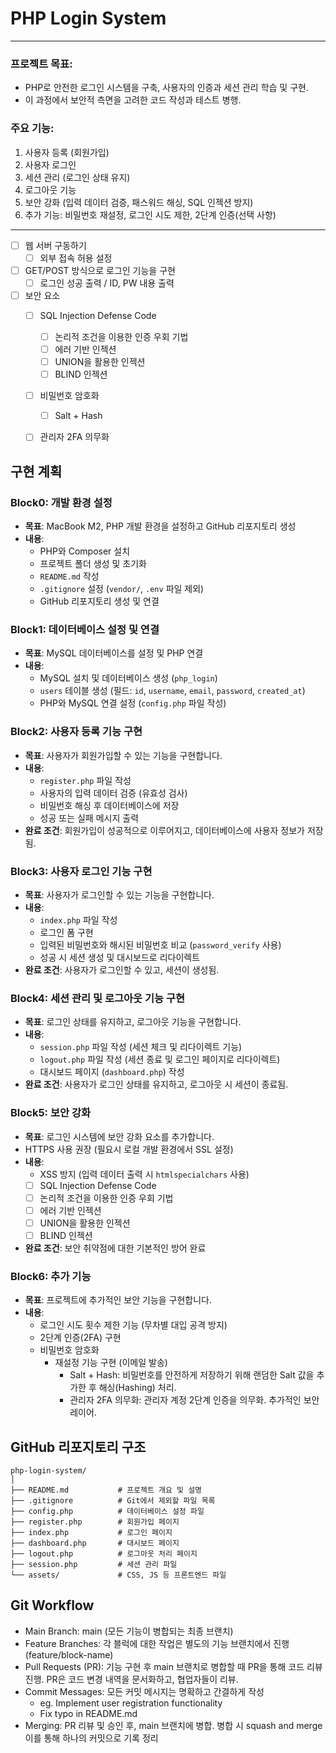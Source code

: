 # PHP Login System

--- 


### 프로젝트 목표:  
- PHP로 안전한 로그인 시스템을 구축, 사용자의 인증과 세션 관리 학습 및 구현.
- 이 과정에서 보안적 측면을 고려한 코드 작성과 테스트 병행.

### 주요 기능:
1. 사용자 등록 (회원가입)
2. 사용자 로그인
3. 세션 관리 (로그인 상태 유지)
4. 로그아웃 기능
5. 보안 강화 (입력 데이터 검증, 패스워드 해싱, SQL 인젝션 방지)
6. 추가 기능: 비밀번호 재설정, 로그인 시도 제한, 2단계 인증(선택 사항)

---
- [ ]  웹 서버 구동하기
    - [ ]  외부 접속 허용 설정
- [ ]  GET/POST 방식으로 로그인 기능을 구현
    - [ ]  로그인 성공 출력 / ID, PW 내용 출력
- [ ]  보안 요소
    - [ ]  SQL Injection Defense Code
        - [ ]  논리적 조건을 이용한 인증 우회 기법
        - [ ]  에러 기반 인젝션
        - [ ]  UNION을 활용한 인젝션
        - [ ]  BLIND 인젝션
    - [ ]  비밀번호 암호화
        - [ ]  Salt + Hash
    - [ ]  관리자 2FA 의무화


## 구현 계획

### Block0: 개발 환경 설정
- **목표**: MacBook M2, PHP 개발 환경을 설정하고 GitHub 리포지토리 생성
- **내용**:
  - PHP와 Composer 설치
  - 프로젝트 폴더 생성 및 초기화
  - `README.md` 작성
  - `.gitignore` 설정 (`vendor/`, `.env` 파일 제외)
  - GitHub 리포지토리 생성 및 연결
 
 
### Block1: 데이터베이스 설정 및 연결
- **목표**: MySQL 데이터베이스를 설정 및 PHP 연결
- **내용**:
  - MySQL 설치 및 데이터베이스 생성 (`php_login`)
  - `users` 테이블 생성 (필드: `id`, `username`, `email`, `password`, `created_at`)
  - PHP와 MySQL 연결 설정 (`config.php` 파일 작성)

### Block2: 사용자 등록 기능 구현
- **목표**: 사용자가 회원가입할 수 있는 기능을 구현합니다.
- **내용**:
  - `register.php` 파일 작성
  - 사용자의 입력 데이터 검증 (유효성 검사)
  - 비밀번호 해싱 후 데이터베이스에 저장
  - 성공 또는 실패 메시지 출력
- **완료 조건**: 회원가입이 성공적으로 이루어지고, 데이터베이스에 사용자 정보가 저장됨.

### Block3: 사용자 로그인 기능 구현
- **목표**: 사용자가 로그인할 수 있는 기능을 구현합니다.
- **내용**:
  - `index.php` 파일 작성
  - 로그인 폼 구현
  - 입력된 비밀번호와 해시된 비밀번호 비교 (`password_verify` 사용)
  - 성공 시 세션 생성 및 대시보드로 리다이렉트
- **완료 조건**: 사용자가 로그인할 수 있고, 세션이 생성됨.

### Block4: 세션 관리 및 로그아웃 기능 구현
- **목표**: 로그인 상태를 유지하고, 로그아웃 기능을 구현합니다.
- **내용**:
  - `session.php` 파일 작성 (세션 체크 및 리다이렉트 기능)
  - `logout.php` 파일 작성 (세션 종료 및 로그인 페이지로 리다이렉트)
  - 대시보드 페이지 (`dashboard.php`) 작성
- **완료 조건**: 사용자가 로그인 상태를 유지하고, 로그아웃 시 세션이 종료됨.

### Block5: 보안 강화
- **목표**: 로그인 시스템에 보안 강화 요소를 추가합니다.
- HTTPS 사용 권장 (필요시 로컬 개발 환경에서 SSL 설정)
- **내용**:
  - XSS 방지 (입력 데이터 출력 시 `htmlspecialchars` 사용)
  - [ ]  SQL Injection Defense Code
    - [ ]  논리적 조건을 이용한 인증 우회 기법
    - [ ]  에러 기반 인젝션
    - [ ]  UNION을 활용한 인젝션
    - [ ]  BLIND 인젝션
- **완료 조건**: 보안 취약점에 대한 기본적인 방어 완료

### Block6: 추가 기능
- **목표**: 프로젝트에 추가적인 보안 기능을 구현합니다.
- **내용**:
  - 로그인 시도 횟수 제한 기능 (무차별 대입 공격 방지)
  - 2단계 인증(2FA) 구현
  - 비밀번호 암호화
    - 재설정 기능 구현 (이메일 발송)
	  - Salt + Hash: 비밀번호를 안전하게 저장하기 위해 랜덤한 Salt 값을 추가한 후 해싱(Hashing) 처리.
	  - 관리자 2FA 의무화: 관리자 계정 2단계 인증을 의무화. 추가적인 보안 레이어.

## GitHub 리포지토리 구조
```
php-login-system/
│
├── README.md           # 프로젝트 개요 및 설명
├── .gitignore          # Git에서 제외할 파일 목록
├── config.php          # 데이터베이스 설정 파일
├── register.php        # 회원가입 페이지
├── index.php           # 로그인 페이지
├── dashboard.php       # 대시보드 페이지
├── logout.php          # 로그아웃 처리 페이지
├── session.php         # 세션 관리 파일
└── assets/             # CSS, JS 등 프론트엔드 파일
```

## Git Workflow

- Main Branch: main (모든 기능이 병합되는 최종 브랜치)
- Feature Branches: 각 블럭에 대한 작업은 별도의 기능 브랜치에서 진행 (feature/block-name)
- Pull Requests (PR): 기능 구현 후 main 브랜치로 병합할 때 PR을 통해 코드 리뷰 진행. PR은 코드 변경 내역을 문서화하고, 협업자들이 리뷰.
- Commit Messages: 모든 커밋 메시지는 명확하고 간결하게 작성
  - eg. Implement user registration functionality
  - Fix typo in README.md
- Merging: PR 리뷰 및 승인 후, main 브랜치에 병합. 병합 시 squash and merge 이를 통해 하나의 커밋으로 기록 정리

